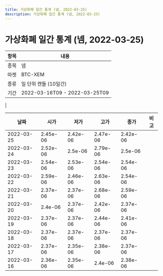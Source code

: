 ```yaml
---
title: 가상화폐 일간 통계 (넴, 2022-03-25)
description: 가상화폐 일간 통계 (넴, 2022-03-25)
---
```


가상화폐 일간 통계 (넴, 2022-03-25)
===

|항목|내용|
|--|--|
|종목|넴|
|마켓|BTC-XEM|
|종류|일 단위 캔들 (10일간)|
|기간|2022-03-16T09 - 2022-03-25T09
|

|날짜|시가|저가|고가|종가|비고|
|--|--|--|--|--|--|
|2022-03-25|2.45e-06|2.42e-06|2.47e-06|2.42e-06|    |
|2022-03-24|2.52e-06|2.5e-06|2.79e-06|2.5e-06|    |
|2022-03-23|2.54e-06|2.53e-06|2.54e-06|2.54e-06|    |
|2022-03-22|2.59e-06|2.46e-06|2.63e-06|2.54e-06|    |
|2022-03-21|2.37e-06|2.37e-06|2.68e-06|2.59e-06|    |
|2022-03-20|2.4e-06|2.37e-06|2.42e-06|2.37e-06|    |
|2022-03-19|2.37e-06|2.37e-06|2.44e-06|2.41e-06|    |
|2022-03-18|2.37e-06|2.37e-06|2.37e-06|2.37e-06|    |
|2022-03-17|2.37e-06|2.35e-06|2.38e-06|2.37e-06|    |
|2022-03-16|2.36e-06|2.35e-06|2.4e-06|2.38e-06|    |
